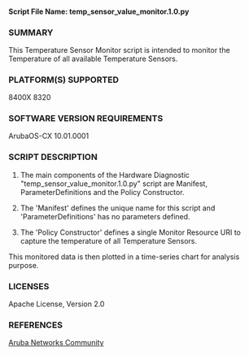 #### Script File Name: temp\_sensor\_value\_monitor.1.0.py

### SUMMARY
This Temperature Sensor Monitor script is intended to monitor the Temperature of all available Temperature Sensors.  

### PLATFORM(S) SUPPORTED
8400X
8320

### SOFTWARE VERSION REQUIREMENTS
ArubaOS-CX 10.01.0001

### SCRIPT DESCRIPTION
1. The main components of the Hardware Diagnostic "temp_sensor_value_monitor.1.0.py" script are Manifest, ParameterDefinitions and the Policy Constructor.   

2. The 'Manifest' defines the unique name for this script and 'ParameterDefinitions' has no parameters defined.

3. The 'Policy Constructor' defines a single Monitor Resource URI to capture the temperature of all Temperature Sensors.

This monitored data is then plotted in a time-series chart for analysis purpose.

### LICENSES
Apache License, Version 2.0  

### REFERENCES
[Aruba Networks Community](http://community.arubanetworks.com/t5/Network-Analytic-Engine/ct-p/NetworkAnalyticEngine)   
